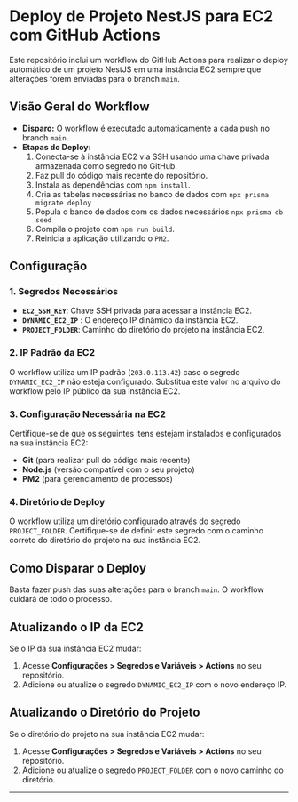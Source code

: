 # Deploy de Projeto NestJS para EC2 com GitHub Actions

Este repositório inclui um workflow do GitHub Actions para realizar o deploy automático de um projeto NestJS em uma instância EC2 sempre que alterações forem enviadas para o branch `main`.

## Visão Geral do Workflow

- **Disparo:** O workflow é executado automaticamente a cada push no branch `main`.
- **Etapas do Deploy:**
  1. Conecta-se à instância EC2 via SSH usando uma chave privada armazenada como segredo no GitHub.
  2. Faz pull do código mais recente do repositório.
  3. Instala as dependências com `npm install`.
  4. Cria as tabelas necessárias no banco de dados com `npx prisma migrate deploy`
  5. Popula o banco de dados com os dados necessários `npx prisma db seed`
  6. Compila o projeto com `npm run build`.
  7. Reinicia a aplicação utilizando o `PM2`.

## Configuração

### 1. Segredos Necessários

- **`EC2_SSH_KEY`**: Chave SSH privada para acessar a instância EC2.
- **`DYNAMIC_EC2_IP`** : O endereço IP dinâmico da instância EC2.
- **`PROJECT_FOLDER`**: Caminho do diretório do projeto na instância EC2.

### 2. IP Padrão da EC2

O workflow utiliza um IP padrão (`203.0.113.42`) caso o segredo `DYNAMIC_EC2_IP` não esteja configurado. Substitua este valor no arquivo do workflow pelo IP público da sua instância EC2.

### 3. Configuração Necessária na EC2

Certifique-se de que os seguintes itens estejam instalados e configurados na sua instância EC2:

- **Git** (para realizar pull do código mais recente)
- **Node.js** (versão compatível com o seu projeto)
- **PM2** (para gerenciamento de processos)

### 4. Diretório de Deploy

O workflow utiliza um diretório configurado através do segredo `PROJECT_FOLDER`. Certifique-se de definir este segredo com o caminho correto do diretório do projeto na sua instância EC2.

## Como Disparar o Deploy

Basta fazer push das suas alterações para o branch `main`. O workflow cuidará de todo o processo.

## Atualizando o IP da EC2

Se o IP da sua instância EC2 mudar:

1. Acesse **Configurações > Segredos e Variáveis > Actions** no seu repositório.
2. Adicione ou atualize o segredo `DYNAMIC_EC2_IP` com o novo endereço IP.

## Atualizando o Diretório do Projeto

Se o diretório do projeto na sua instância EC2 mudar:

1. Acesse **Configurações > Segredos e Variáveis > Actions** no seu repositório.
2. Adicione ou atualize o segredo `PROJECT_FOLDER` com o novo caminho do diretório.

---
